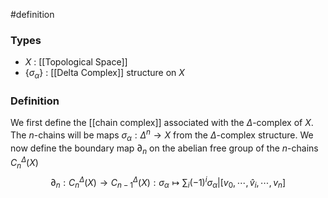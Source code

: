 #definition 
### Types
- $X$ : [[Topological Space]]
- $\{ \sigma_\alpha \}$ : [[Delta Complex]] structure on $X$

### Definition 
We first define the [[chain complex]] associated with the $\Delta$-complex of $X$. The $n$-chains will be maps $\sigma_\alpha : \Delta^n \rightarrow X$ from the $\Delta$-complex structure. 
We now define the boundary map $\partial_n$ on the abelian free group of the $n$-chains $C^\Delta_n(X)$
$$
\partial_n : C_n^\Delta(X) \rightarrow C_{n-1}^\Delta (X) :  \sigma_\alpha \mapsto \sum_i(-1)^i\sigma_\alpha|[v_0,\cdots,\hat{v}_i,\cdots,v_n]
$$

